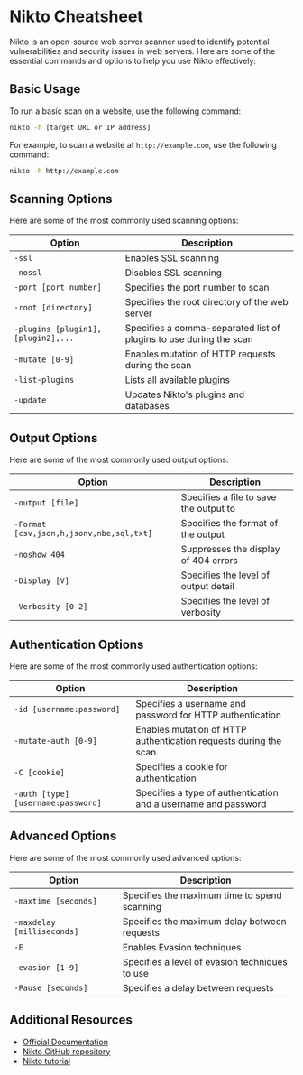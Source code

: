 # Nikto Cheatsheet

Nikto is an open-source web server scanner used to identify potential vulnerabilities and security issues in web servers. Here are some of the essential commands and options to help you use Nikto effectively:

## Basic Usage

To run a basic scan on a website, use the following command:

```bash
nikto -h [target URL or IP address]
```

For example, to scan a website at `http://example.com`, use the following command:

```bash
nikto -h http://example.com
```

## Scanning Options

Here are some of the most commonly used scanning options:

| Option                             | Description                                                        |
| ---------------------------------- | ------------------------------------------------------------------ |
| `-ssl`                             | Enables SSL scanning                                               |
| `-nossl`                           | Disables SSL scanning                                              |
| `-port [port number]`              | Specifies the port number to scan                                  |
| `-root [directory]`                | Specifies the root directory of the web server                     |
| `-plugins [plugin1],[plugin2],...` | Specifies a comma-separated list of plugins to use during the scan |
| `-mutate [0-9]`                    | Enables mutation of HTTP requests during the scan                  |
| `-list-plugins`                    | Lists all available plugins                                        |
| `-update`                          | Updates Nikto's plugins and databases                              |

## Output Options

Here are some of the most commonly used output options:

| Option                                   | Description                            |
| ---------------------------------------- | -------------------------------------- |
| `-output [file]`                         | Specifies a file to save the output to |
| `-Format [csv,json,h,jsonv,nbe,sql,txt]` | Specifies the format of the output     |
| `-noshow 404`                            | Suppresses the display of 404 errors   |
| `-Display [V]`                           | Specifies the level of output detail   |
| `-Verbosity [0-2]`                       | Specifies the level of verbosity       |

## Authentication Options

Here are some of the most commonly used authentication options:

| Option                             | Description                                                      |
| ---------------------------------- | ---------------------------------------------------------------- |
| `-id [username:password]`          | Specifies a username and password for HTTP authentication        |
| `-mutate-auth [0-9]`               | Enables mutation of HTTP authentication requests during the scan |
| `-C [cookie]`                      | Specifies a cookie for authentication                            |
| `-auth [type] [username:password]` | Specifies a type of authentication and a username and password   |

## Advanced Options

Here are some of the most commonly used advanced options:

| Option                     | Description                                    |
| -------------------------- | ---------------------------------------------- |
| `-maxtime [seconds]`       | Specifies the maximum time to spend scanning   |
| `-maxdelay [milliseconds]` | Specifies the maximum delay between requests   |
| `-E`                       | Enables Evasion techniques                     |
| `-evasion [1-9]`           | Specifies a level of evasion techniques to use |
| `-Pause [seconds]`         | Specifies a delay between requests             |

## Additional Resources

- [Official Documentation](https://cirt.net/Nikto2)
- [Nikto GitHub repository](https://github.com/sullo/nikto)
- [Nikto tutorial](https://www.hackingarticles.in/comprehensive-guide-to-nikto-web-vulnerability-scanner/)
